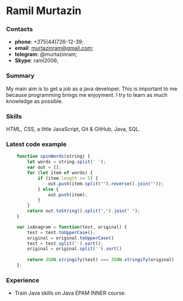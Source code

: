 # Ramil Murtazin
### Contacts
- **phone**: +375(44)726-12-39;
- **email**: murtazinram@gmail.com;
- **telegram**: @murtazinram;
- **Skype**: raml2006;

### Summary
My main aim is to get a job as a java developer. This is important to me because programming brings me enjoyment. I try to learn as much knowledge as possible.

### Skills
HTML, CSS, a little JavaScript, Git & GitHub, Java, SQL.

### Latest code example
```javascript
    function spinWords(string) {
        let words = string.split(' ');
        var out = [];
        for (let item of words) {
            if (item.length >= 5) {
                out.push(item.split("").reverse().join(""));
            } else {
                out.push(item);
            }
        }
        return out.toString().split(",").join(" ");
    }  

    var isAnagram = function(test, original) {
        test = test.toUpperCase();
        original = original.toUpperCase()
        test = test.split('').sort();
        original = original.split('').sort()
      
        return JSON.stringify(test) === JSON.stringify(original)
    };
```
### Experience
- Train Java skills on Java EPAM INNER course.